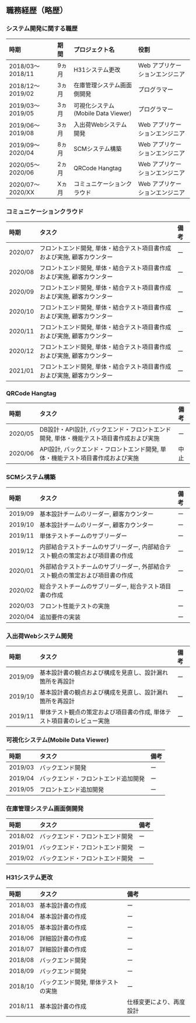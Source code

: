 ## 職務経歴（略歴）

### システム開発に関する職歴

| 時期              | 期間  | プロジェクト名                      | 役割                       |
|:-----------------|:------|:---------------------------------|:---------------------------|
| 2018/03〜2018/11 | 9ヵ月  | H31システム更改                    | Web アプリケーションエンジニア |
| 2018/12〜2019/02 | 3ヵ月  | 在庫管理システム画面側開発           | プログラマー                 |
| 2019/03〜2019/05 | 3ヵ月  | 可視化システム(Mobile Data Viewer) | プログラマー                 |
| 2019/06〜2019/08 | 3ヵ月  | 入出荷Webシステム開発               | Web アプリケーションエンジニア |
| 2019/09〜2020/04 | 8ヵ月  | SCMシステム構築                    | Web アプリケーションエンジニア |
| 2020/05〜2020/06 | 2ヵ月  | QRCode Hangtag                   | Web アプリケーションエンジニア |
| 2020/07〜2020/XX | Xヵ月  | コミュニケーションクラウド           | Web アプリケーションエンジニア |

### コミュニケーションクラウド

| 時期     | タスク                                                                     | 備考 |
|:--------|:---------------------------------------------------------------------------|:----|
| 2020/07 | フロントエンド開発, 単体・結合テスト項目書作成および実施, 顧客カウンター | ー   |
| 2020/08 | フロントエンド開発, 単体・結合テスト項目書作成および実施, 顧客カウンター | ー   |
| 2020/09 | フロントエンド開発, 単体・結合テスト項目書作成および実施, 顧客カウンター | ー   |
| 2020/10 | フロントエンド開発, 単体・結合テスト項目書作成および実施, 顧客カウンター | ー   |
| 2020/11 | フロントエンド開発, 単体・結合テスト項目書作成および実施, 顧客カウンター | ー   |
| 2020/12 | フロントエンド開発, 単体・結合テスト項目書作成および実施, 顧客カウンター | ー   |
| 2021/01 | フロントエンド開発, 単体・結合テスト項目書作成および実施, 顧客カウンター | ー   |

### QRCode Hangtag

| 時期     | タスク                                                                     | 備考 |
|:--------|:---------------------------------------------------------------------------|:----|
| 2020/05 | DB設計・API設計, バックエンド・フロントエンド開発, 単体・機能テスト項目書作成および実施 | ー   |
| 2020/06 | API設計, バックエンド・フロントエンド開発, 単体・機能テスト項目書作成および実施        | 中止 |

### SCMシステム構築

| 時期     | タスク                                                            | 備考 |
|:--------|:-----------------------------------------------------------------|:-----|
| 2019/09 | 基本設計チームのリーダー, 顧客カウンター                                | ー   |
| 2019/10 | 基本設計チームのリーダー, 顧客カウンター                                | ー   |
| 2019/11 | 単体テストチームのサブリーダー                                         | ー   |
| 2019/12 | 内部結合テストチームのサブリーダー, 内部結合テスト観点の策定および項目書の作成 | ー   |
| 2020/01 | 外部結合テストチームのサブリーダー, 外部結合テスト観点の策定および項目書の作成 | ー   |
| 2020/02 | 総合テストチームのサブリーダー, 総合テスト項目書の作成                     | ー   |
| 2020/03 | フロント性能テストの実施                                              | ー   |
| 2020/04 | 追加要件の実装                                                       | ー   |

### 入出荷Webシステム開発

| 時期     | タスク                                                        | 備考 |
|:--------|:-------------------------------------------------------------|:----|
| 2019/09 | 基本設計書の観点および構成を見直し、設計漏れ箇所を再設計               | ー  |
| 2019/10 | 基本設計書の観点および構成を見直し、設計漏れ箇所を再設計               | ー  |
| 2019/11 | 単体テスト観点の策定および項目書の作成, 単体テスト項目書のレビュー実施   | ー  |

### 可視化システム(Mobile Data Viewer)

| 時期     | タスク                          | 備考 |
|:--------|:-------------------------------|:-----|
| 2019/03 | バックエンド開発                  | ー   |
| 2019/04 | バックエンド・フロントエンド追加開発 | ー   |
| 2019/05 | フロントエンド追加開発             | ー   |

### 在庫管理システム画面側開発

| 時期     | タスク                      | 備考 |
|:--------|:----------------------------|:----|
| 2018/02 | バックエンド・フロントエンド開発 | ー  |
| 2019/01 | バックエンド・フロントエンド開発 | ー  |
| 2019/02 | バックエンド・フロントエンド開発 | ー  |

### H31システム更改

| 時期     | タスク                        | 備考                 |
|:--------|:-----------------------------|:---------------------|
| 2018/03 | 基本設計書の作成                | ー                   |
| 2018/04 | 基本設計書の作成                | ー                   |
| 2018/05 | 基本設計書の作成                | ー                   |
| 2018/06 | 詳細設計書の作成                | ー                   |
| 2018/07 | 詳細設計書の作成                | ー                   |
| 2018/08 | バックエンド開発                | ー                   |
| 2018/09 | バックエンド開発                | ー                   |
| 2018/10 | バックエンド開発, 単体テストの実施 | ー                   |
| 2018/11 | 基本設計書の作成                | 仕様変更により、再度設計 |
